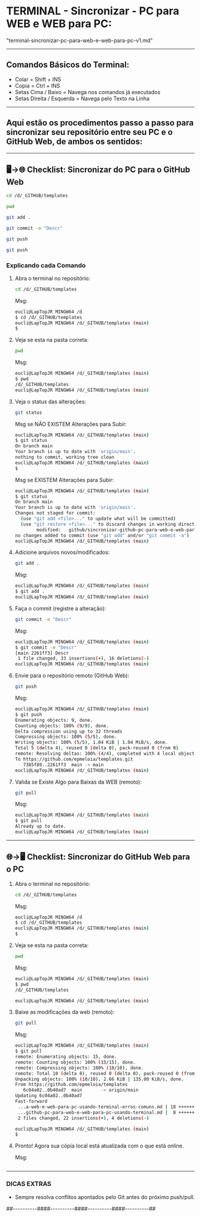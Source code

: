 # TERMINAL - Sincronizar - PC para WEB e WEB para PC:
"terminal-sincronizar-pc-para-web-e-web-para-pc-v1.md"

---

## Comandos Básicos do Terminal:
- Colar = Shift + INS
- Copia = Ctrl + INS
- Setas Cima / Baixo = Navega nos comandos já executados
- Setas Direita / Esquerda = Navega pelo Texto na Linha

---

## Aqui estão os **procedimentos passo a passo** para sincronizar seu repositório entre seu PC e o GitHub Web, de ambos os sentidos:

***

## 🖥️→🌐 **Checklist: Sincronizar do PC para o GitHub Web**

```bash
cd /d/_GITHUB/templates
```
```bash
pwd
```
```bash
git add .
```
```bash
git commit -m "Descr"
```
```bash
git push
```


   ```bash
   git push
   ```


### **Explicando cada Comando**

1. Abra o terminal no repositório:
   ```bash
   cd /d/_GITHUB/templates
   ```

   Msg: 
   ```bash
   eucli@LapTopJR MINGW64 /d
   $ cd /d/_GITHUB/templates
   eucli@LapTopJR MINGW64 /d/_GITHUB/templates (main)
   $
   ```

2. Veja se esta na pasta correta:
   ```bash
   pwd
   ```

   Msg: 
   ```bash
   eucli@LapTopJR MINGW64 /d/_GITHUB/templates (main)
   $ pwd
   /d/_GITHUB/templates
   eucli@LapTopJR MINGW64 /d/_GITHUB/templates (main)

   ```

3. Veja o status das alterações:
   ```bash
   git status
   ```

   Msg se NÃO EXISTEM Alterações para Subir:
   ```bash
   eucli@LapTopJR MINGW64 /d/_GITHUB/templates (main)
   $ git status
   On branch main
   Your branch is up to date with 'origin/main'.
   nothing to commit, working tree clean
   eucli@LapTopJR MINGW64 /d/_GITHUB/templates (main)
   $
   ```

   Msg se EXISTEM Alterações para Subir:
   ```bash
   eucli@LapTopJR MINGW64 /d/_GITHUB/templates (main)
   $ git status
   On branch main
   Your branch is up to date with 'origin/main'.
   Changes not staged for commit:
     (use "git add <file>..." to update what will be committed)
     (use "git restore <file>..." to discard changes in working directory)
           modified:   github/sincronizar-github-pc-para-web-e-web-para-pc/terminal-sincronizar-pc-para-web-e-web-para-pc-v1.md
   no changes added to commit (use "git add" and/or "git commit -a")
   eucli@LapTopJR MINGW64 /d/_GITHUB/templates (main)
   ```


4. Adicione arquivos novos/modificados:
   ```bash
   git add .
   ```

   Msg: 
   ```bash
   eucli@LapTopJR MINGW64 /d/_GITHUB/templates (main)
   $ git add .
   eucli@LapTopJR MINGW64 /d/_GITHUB/templates (main)
   ```


5. Faça o commit (registre a alteração):
   ```bash
   git commit -m "Descr"
   ```

   Msg: 
   ```bash
   eucli@LapTopJR MINGW64 /d/_GITHUB/templates (main)
   $ git commit -m "Descr"
   [main 2261ff3] Descr
    1 file changed, 33 insertions(+), 16 deletions(-)
   eucli@LapTopJR MINGW64 /d/_GITHUB/templates (main)
   ```


6. Envie para o repositório remoto (GitHub Web):
   ```bash
   git push
   ```

   Msg: 
   ```bash
   eucli@LapTopJR MINGW64 /d/_GITHUB/templates (main)
   $ git push
   Enumerating objects: 9, done.
   Counting objects: 100% (9/9), done.
   Delta compression using up to 32 threads
   Compressing objects: 100% (5/5), done.
   Writing objects: 100% (5/5), 1.04 KiB | 1.04 MiB/s, done.
   Total 5 (delta 4), reused 0 (delta 0), pack-reused 0 (from 0)
   remote: Resolving deltas: 100% (4/4), completed with 4 local objects.
   To https://github.com/epmeloia/templates.git
      7385f89..2261ff3  main -> main
   eucli@LapTopJR MINGW64 /d/_GITHUB/templates (main)
   ```


7. Valida se Existe Algo para Baixas da WEB (remoto):
   ```bash
   git pull
   ```

   Msg: 
   ```bash
   eucli@LapTopJR MINGW64 /d/_GITHUB/templates (main)
   $ git pull
   Already up to date.
   eucli@LapTopJR MINGW64 /d/_GITHUB/templates (main)
   ```


***

## 🌐→🖥️ **Checklist: Sincronizar do GitHub Web para o PC**

1. Abra o terminal no repositório:
   ```bash
   cd /d/_GITHUB/templates
   ```

   Msg: 
   ```bash
   eucli@LapTopJR MINGW64 /d
   $ cd /d/_GITHUB/templates
   eucli@LapTopJR MINGW64 /d/_GITHUB/templates (main)
   $
   ```

2. Veja se esta na pasta correta:
   ```bash
   pwd
   ```

   Msg: 
   ```bash
   eucli@LapTopJR MINGW64 /d/_GITHUB/templates (main)
   $ pwd
   /d/_GITHUB/templates
   
   eucli@LapTopJR MINGW64 /d/_GITHUB/templates (main)

   ```

3. Baixe as modificações da web (remoto):
   ```bash
   git pull
   ```

   Msg: 
   ```bash
   eucli@LapTopJR MINGW64 /d/_GITHUB/templates (main)
   $ git pull
   remote: Enumerating objects: 15, done.
   remote: Counting objects: 100% (15/15), done.
   remote: Compressing objects: 100% (10/10), done.
   remote: Total 10 (delta 8), reused 0 (delta 0), pack-reused 0 (from 0)
   Unpacking objects: 100% (10/10), 2.66 KiB | 135.00 KiB/s, done.
   From https://github.com/epmeloia/templates
      6c04a02..0b40ad7  main       -> origin/main
   Updating 6c04a02..0b40ad7
   Fast-forward
    ...a-web-e-web-para-pc-usando-terminal-erros-comuns.md | 18 +++++++++++++++---
    ...github-pc-para-web-e-web-para-pc-usando-terminal.md |  8 +++++++-
    2 files changed, 22 insertions(+), 4 deletions(-)
   
   eucli@LapTopJR MINGW64 /d/_GITHUB/templates (main)
   $
   ```


4. Pronto! Agora sua cópia local está atualizada com o que está online.


   Msg: 
   ```bash
   ```


***

### DICAS EXTRAS
- Sempre resolva conflitos apontados pelo Git antes do próximo push/pull.





##----------####----------####----------####----------##
